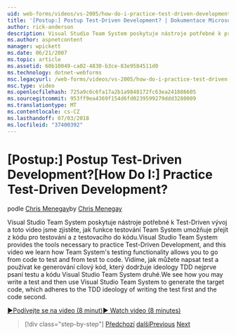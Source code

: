 ```yaml
---
uid: web-forms/videos/vs-2005/how-do-i-practice-test-driven-development
title: '[Postup:] Postup Test-Driven Development? | Dokumentace Microsoftu'
author: rick-anderson
description: Visual Studio Team System poskytuje nástroje potřebné k praxe Test-Driven vývoje a toto video jsme zjistěte, jak systém týmu testovací funkce...
ms.author: aspnetcontent
manager: wpickett
ms.date: 06/21/2007
ms.topic: article
ms.assetid: 60b10049-ca02-4830-b3ce-83e9584511d0
ms.technology: dotnet-webforms
msc.legacyurl: /web-forms/videos/vs-2005/how-do-i-practice-test-driven-development
msc.type: video
ms.openlocfilehash: 725a9c6c6fa17a2b1a9848172fc63ea241886605
ms.sourcegitcommit: 953ff9ea4369f154d6fd0239599279ddd3280009
ms.translationtype: MT
ms.contentlocale: cs-CZ
ms.lasthandoff: 07/03/2018
ms.locfileid: "37400392"
---
```

<a name="how-do-i-practice-test-driven-development"></a><span data-ttu-id="522d1-104">[Postup:] Postup Test-Driven Development?</span><span class="sxs-lookup"><span data-stu-id="522d1-104">[How Do I:] Practice Test-Driven Development?</span></span>
====================
<span data-ttu-id="522d1-105">podle [Chris Menegay](https://twitter.com/CMenegay)</span><span class="sxs-lookup"><span data-stu-id="522d1-105">by [Chris Menegay](https://twitter.com/CMenegay)</span></span>

<span data-ttu-id="522d1-106">Visual Studio Team System poskytuje nástroje potřebné k Test-Driven vývoj a toto video jsme zjistěte, jak funkce testování Team System umožňuje přejít z kódu pro testování a z testovacího do kódu.</span><span class="sxs-lookup"><span data-stu-id="522d1-106">Visual Studio Team System provides the tools necessary to practice Test-Driven Development, and this video we learn how Team System's testing functionality allows you to go from code to test and from test to code.</span></span> <span data-ttu-id="522d1-107">Vidíme, jak můžete napsat test a používat ke generování cílový kód, který dodržuje ideology TDD nejprve psaní testu a kódu Visual Studio Team System druhé.</span><span class="sxs-lookup"><span data-stu-id="522d1-107">We see how you may write a test and then use Visual Studio Team System to generate the target code, which adheres to the TDD ideology of writing the test first and the code second.</span></span>

[<span data-ttu-id="522d1-108">&#9654;Podívejte se na video (8 minut)</span><span class="sxs-lookup"><span data-stu-id="522d1-108">&#9654; Watch video (8 minutes)</span></span>](https://channel9.msdn.com/Blogs/ASP-NET-Site-Videos/how-do-i-practice-test-driven-development)

> [!div class="step-by-step"]
> <span data-ttu-id="522d1-109">[Předchozí](how-do-i-write-code-more-quickly-with-unit-tests.md)
> [další](how-do-i-load-test-a-web-application.md)</span><span class="sxs-lookup"><span data-stu-id="522d1-109">[Previous](how-do-i-write-code-more-quickly-with-unit-tests.md)
[Next](how-do-i-load-test-a-web-application.md)</span></span>
